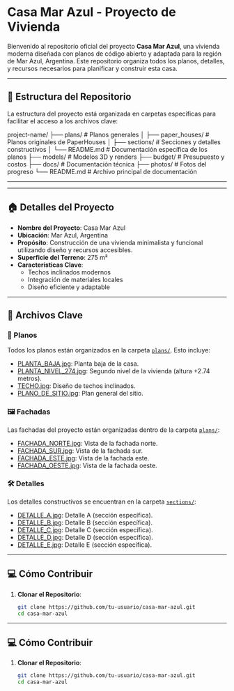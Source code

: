 # Casa Mar Azul - Proyecto de Vivienda

Bienvenido al repositorio oficial del proyecto **Casa Mar Azul**, una vivienda moderna diseñada con planos de código abierto y adaptada para la región de Mar Azul, Argentina. Este repositorio organiza todos los planos, detalles, y recursos necesarios para planificar y construir esta casa.

---

## 📁 Estructura del Repositorio

La estructura del proyecto está organizada en carpetas específicas para facilitar el acceso a los archivos clave:

project-name/ ├── plans/ # Planos generales │ ├── paper_houses/ # Planos originales de PaperHouses │ ├── sections/ # Secciones y detalles constructivos │ └── README.md # Documentación específica de los planos ├── models/ # Modelos 3D y renders ├── budget/ # Presupuesto y costos ├── docs/ # Documentación técnica ├── photos/ # Fotos del progreso └── README.md # Archivo principal de documentación

---


---

## 🏠 Detalles del Proyecto

- **Nombre del Proyecto**: Casa Mar Azul
- **Ubicación**: Mar Azul, Argentina
- **Propósito**: Construcción de una vivienda minimalista y funcional utilizando diseño y recursos accesibles.
- **Superficie del Terreno**: 275 m²
- **Características Clave**:
  - Techos inclinados modernos
  - Integración de materiales locales
  - Diseño eficiente y adaptable

---

## 📝 Archivos Clave

### 📐 Planos

Todos los planos están organizados en la carpeta [`plans/`](plans/). Esto incluye:

- [PLANTA_BAJA.jpg](plans/PLANTA_BAJA.jpg): Planta baja de la casa.
- [PLANTA_NIVEL_274.jpg](plans/PLANTA_NIVEL_274.jpg): Segundo nivel de la vivienda (altura +2.74 metros).
- [TECHO.jpg](plans/TECHO.jpg): Diseño de techos inclinados.
- [PLANO_DE_SITIO.jpg](plans/PLANO_DE_SITIO.jpg): Plan general del sitio.

### 🖼 Fachadas
Las fachadas del proyecto están organizadas dentro de la carpeta [`plans/`](plans/):
- [FACHADA_NORTE.jpg](plans/FACHADA_NORTE.jpg): Vista de la fachada norte.
- [FACHADA_SUR.jpg](plans/FACHADA_SUR.jpg): Vista de la fachada sur.
- [FACHADA_ESTE.jpg](plans/FACHADA_ESTE.jpg): Vista de la fachada este.
- [FACHADA_OESTE.jpg](plans/FACHADA_OESTE.jpg): Vista de la fachada oeste.

### 🛠 Detalles
Los detalles constructivos se encuentran en la carpeta [`sections/`](plans/sections/):
- [DETALLE_A.jpg](plans/sections/DETALLE_A.jpg): Detalle A (sección específica).
- [DETALLE_B.jpg](plans/sections/DETALLE_B.jpg): Detalle B (sección específica).
- [DETALLE_C.jpg](plans/sections/DETALLE_C.jpg): Detalle C (sección específica).
- [DETALLE_D.jpg](plans/sections/DETALLE_D.jpg): Detalle D (sección específica).
- [DETALLE_E.jpg](plans/sections/DETALLE_E.jpg): Detalle E (sección específica).

---

## 💻 Cómo Contribuir

1. **Clonar el Repositorio**:
   ```bash
   git clone https://github.com/tu-usuario/casa-mar-azul.git
   cd casa-mar-azul
---


## 💻 Cómo Contribuir

1. **Clonar el Repositorio**:
   ```bash
   git clone https://github.com/tu-usuario/casa-mar-azul.git
   cd casa-mar-azul
